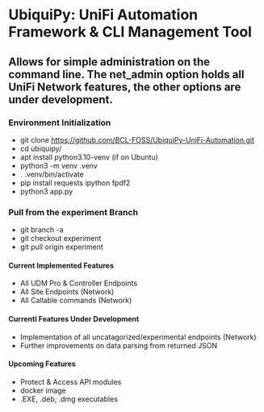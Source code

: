 # UbiquiPy: UniFi Automation Framework & CLI Management Tool #

## Allows for simple administration on the command line. The net_admin option holds all UniFi Network features, the other options are under development.

### Environment Initialization ###

* git clone https://github.com/BCL-FOSS/UbiquiPy-UniFi-Automation.git
* cd ubiquipy/
* apt install python3.10-venv (if on Ubuntu)
* python3 -m venv .venv 
* . .venv/bin/activate
* pip install requests ipython fpdf2
* python3 app.py


### Pull from the experiment Branch ###

* git branch -a
* git checkout experiment
* git pull origin experiment

#### Current Implemented Features ####

* All UDM Pro & Controller Endpoints
* All Site Endpoints (Network)
* All Callable commands (Network)

#### Currentl Features Under Development ####

* Implementation of all uncatagorized/experimental endpoints (Network)
* Further improvements on data parsing from returned JSON

#### Upcoming Features ####
* Protect & Access API modules
* docker image 
* .EXE, .deb, .dmg executables



